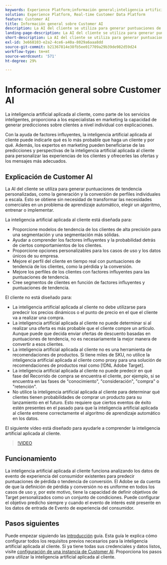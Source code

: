 ```yaml
---
keywords: Experience Platform;información general;inteligencia artificial aplicada al cliente;temas populares;información general de inteligencia artificial aplicada al cliente
solution: Experience Platform, Real-time Customer Data Platform
feature: Customer AI
title: Información general sobre Customer AI
description: La AI del cliente se utiliza para generar puntuaciones de tendencia personalizadas, como la generación y la conversión de perfiles individuales a escala. Esto se obtiene sin necesidad de transformar las necesidades comerciales en un problema de aprendizaje automático, elegir un algoritmo, entrenar o implementar.
landing-page-description: La AI del cliente se utiliza para generar puntuaciones de tendencia personalizadas, como la generación y la conversión de perfiles individuales a escala.
short-description: La AI del cliente se utiliza para generar puntuaciones de tendencia personalizadas, como la generación y la conversión de perfiles individuales a escala.
exl-id: 3e668103-e2a2-4ce6-a40a-8029a6aaa8dd
source-git-commit: b21367814e38fb5ee017709a29b39de982d59d24
workflow-type: tm+mt
source-wordcount: '571'
ht-degree: 29%

---
```



# Información general sobre Customer AI 

La inteligencia artificial aplicada al cliente, como parte de los servicios inteligentes, proporciona a los especialistas en marketing la capacidad de generar predicciones sobre clientes a nivel individual con explicaciones.

Con la ayuda de factores influyentes, la inteligencia artificial aplicada al cliente puede indicarle qué es lo más probable que haga un cliente y por qué. Además, los expertos en marketing pueden beneficiarse de las predicciones y perspectivas de la inteligencia artificial aplicada al cliente para personalizar las experiencias de los clientes y ofrecerles las ofertas y los mensajes más adecuados.

## Explicación de Customer AI

La AI del cliente se utiliza para generar puntuaciones de tendencia personalizadas, como la generación y la conversión de perfiles individuales a escala. Esto se obtiene sin necesidad de transformar las necesidades comerciales en un problema de aprendizaje automático, elegir un algoritmo, entrenar o implementar.

La inteligencia artificial aplicada al cliente está diseñada para:

- Proporcione modelos de tendencia de los clientes de alta precisión para una segmentación y una segmentación más sólidas.
- Ayudar a comprender los factores influyentes y la probabilidad detrás de ciertos comportamientos de los clientes.
- Proporcione opciones personalizables para los casos de uso y los datos únicos de su empresa.
- Mejore el perfil del cliente en tiempo real con puntuaciones de tendencia de los clientes, como la pérdida y la conversión.
- Mejore los perfiles de los clientes con factores influyentes para las puntuaciones de tendencia.
- Cree segmentos de clientes en función de factores influyentes y puntuaciones de tendencia.

El cliente no está diseñado para:

- La inteligencia artificial aplicada al cliente no debe utilizarse para predecir los precios dinámicos o el punto de precio en el que el cliente va a realizar una compra.
- La inteligencia artificial aplicada al cliente no puede determinar si al realizar una oferta es más probable que el cliente compre un artículo. Aunque puede que decida enviar ofertas de descuento basadas en puntuaciones de tendencia, no es necesariamente la mejor manera de convertir a esos clientes.
- La inteligencia artificial aplicada al cliente no es una herramienta de recomendaciones de productos. Si tiene miles de SKU, no utilice la inteligencia artificial aplicada al cliente como proxy para una solución de recomendaciones de productos real como [!DNL Adobe Target].
- La inteligencia artificial aplicada al cliente no puede predecir en qué fase del Recorrido de compra se encuentra el cliente, por ejemplo, si se encuentra en las fases de &quot;conocimiento&quot;, &quot;consideración&quot;, &quot;compra&quot; o &quot;retención&quot;.
- No utilice la inteligencia artificial aplicada al cliente para determinar qué clientes tienen probabilidades de comprar un producto para su lanzamiento en el futuro. Esto requiere que ciertos eventos de éxito estén presentes en el pasado para que la inteligencia artificial aplicada al cliente entrene correctamente el algoritmo de aprendizaje automático en los datos.

El siguiente vídeo está diseñado para ayudarle a comprender la inteligencia artificial aplicada al cliente.

>[!VIDEO](https://video.tv.adobe.com/v/32664?learn=on&quality=12)

## Funcionamiento

La inteligencia artificial aplicada al cliente funciona analizando los datos de evento de experiencia del consumidor existentes para predecir puntuaciones de pérdida o tendencia de conversión. El Adobe se da cuenta de que la definición de pérdida y conversión no es uniforme en todos los casos de uso y, por este motivo, tiene la capacidad de definir objetivos de Target personalizados como un conjunto de condiciones. Puede configurar el objetivo predicho siempre y cuando el evento de interés esté presente en los datos de entrada de Evento de experiencia del consumidor.

## Pasos siguientes

Puede empezar siguiendo las [introducción](./getting-started.md) guía. Esta guía le explica cómo configurar todos los requisitos previos necesarios para la inteligencia artificial aplicada al cliente. Si ya tiene todas sus credenciales y datos listos, visite  [configuración de una instancia de Customer AI](./user-guide/configure.md). Proporciona los pasos para utilizar la inteligencia artificial aplicada al cliente.
